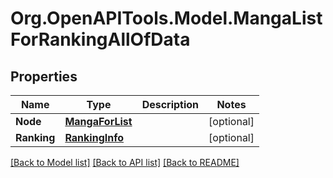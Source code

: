 # Org.OpenAPITools.Model.MangaListForRankingAllOfData

## Properties

Name | Type | Description | Notes
------------ | ------------- | ------------- | -------------
**Node** | [**MangaForList**](MangaForList.md) |  | [optional] 
**Ranking** | [**RankingInfo**](RankingInfo.md) |  | [optional] 

[[Back to Model list]](../README.md#documentation-for-models) [[Back to API list]](../README.md#documentation-for-api-endpoints) [[Back to README]](../README.md)

